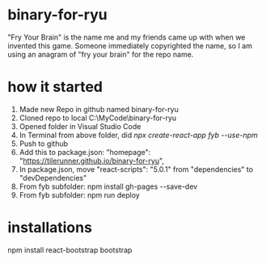 # binary-for-ryu
"Fry Your Brain" is the name me and my friends came up with when we invented this game. Someone immediately copyrighted the name, so I am using an anagram of "fry your brain" for the repo name.

# how it started
1. Made new Repo in github named binary-for-ryu
1. Cloned repo to local C:\MyCode\binary-for-ryu
1. Opened folder in Visual Studio Code
1. In Terminal from above folder, did *npx create-react-app fyb --use-npm*
1. Push to github
1. Add this to package.json: "homepage": "https://tilerunner.github.io/binary-for-ryu",
1. In package.json, move "react-scripts": "5.0.1" from "dependencies" to "devDependencies"
1. From fyb subfolder: npm install gh-pages --save-dev
1. From fyb subfolder: npm run deploy

# installations
npm install react-bootstrap bootstrap